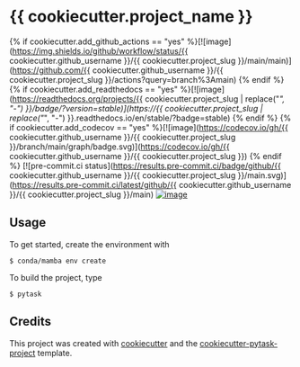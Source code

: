 # {{ cookiecutter.project_name }}

{% if cookiecutter.add_github_actions == "yes"
%}[![image](https://img.shields.io/github/workflow/status/{{
cookiecutter.github_username }}/{{ cookiecutter.project_slug
}}/main/main)](https://github.com/{{ cookiecutter.github_username }}/{{
cookiecutter.project_slug }}/actions?query=branch%3Amain) {% endif %} {% if
cookiecutter.add_readthedocs == "yes" %}[![image](https://readthedocs.org/projects/{{
cookiecutter.project_slug | replace("_", "-") }}/badge/?version=stable)](https://{{
cookiecutter.project_slug | replace("_", "-") }}.readthedocs.io/en/stable/?badge=stable)
{% endif %} {% if cookiecutter.add_codecov == "yes"
%}[![image](https://codecov.io/gh/{{ cookiecutter.github_username }}/{{
cookiecutter.project_slug }}/branch/main/graph/badge.svg)](https://codecov.io/gh/{{
cookiecutter.github_username }}/{{ cookiecutter.project_slug }}) {% endif %}
[![pre-commit.ci status](https://results.pre-commit.ci/badge/github/{{
cookiecutter.github_username }}/{{ cookiecutter.project_slug
}}/main.svg)](https://results.pre-commit.ci/latest/github/{{
cookiecutter.github_username }}/{{ cookiecutter.project_slug }}/main)
[![image](https://img.shields.io/badge/code%20style-black-000000.svg)](https://github.com/psf/black)

## Usage

To get started, create the environment with

```console
$ conda/mamba env create
```

To build the project, type

```console
$ pytask
```

## Credits

This project was created with [cookiecutter](https://github.com/audreyr/cookiecutter)
and the
[cookiecutter-pytask-project](https://github.com/pytask-dev/cookiecutter-pytask-project)
template.
